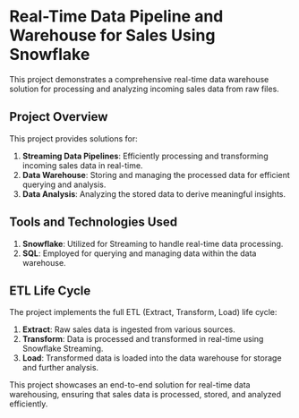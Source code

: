 # Real-Time Data Pipeline and Warehouse for Sales Using Snowflake

This project demonstrates a comprehensive real-time data warehouse solution for processing and analyzing incoming sales data from raw files.

## Project Overview

This project provides solutions for:

1. **Streaming Data Pipelines**: Efficiently processing and transforming incoming sales data in real-time.
2. **Data Warehouse**: Storing and managing the processed data for efficient querying and analysis.
3. **Data Analysis**: Analyzing the stored data to derive meaningful insights.

## Tools and Technologies Used

1. **Snowflake**: Utilized for Streaming to handle real-time data processing.
2. **SQL**: Employed for querying and managing data within the data warehouse.

## ETL Life Cycle

The project implements the full ETL (Extract, Transform, Load) life cycle:

1. **Extract**: Raw sales data is ingested from various sources.
2. **Transform**: Data is processed and transformed in real-time using Snowflake Streaming.
3. **Load**: Transformed data is loaded into the data warehouse for storage and further analysis.

This project showcases an end-to-end solution for real-time data warehousing, ensuring that sales data is processed, stored, and analyzed efficiently.
